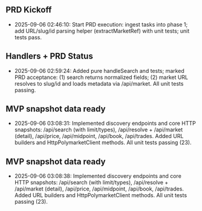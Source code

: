 ## PRD Kickoff

- 2025-09-06 02:46:10: Start PRD execution: ingest tasks into phase 1; add URL/slug/id parsing helper (extractMarketRef) with unit tests; unit tests pass.

## Handlers + PRD Status

- 2025-09-06 02:59:24: Added pure handleSearch and tests; marked PRD acceptance: (1) search returns normalized fields; (2) market URL resolves to slug/id and loads metadata via /api/market. All unit tests passing.

## MVP snapshot data ready

- 2025-09-06 03:08:31: Implemented discovery endpoints and core HTTP snapshots: /api/search (with limit/types), /api/resolve + /api/market (detail), /api/price, /api/midpoint, /api/book, /api/trades. Added URL builders and HttpPolymarketClient methods. All unit tests passing (23).

## MVP snapshot data ready

- 2025-09-06 03:08:38: Implemented discovery endpoints and core HTTP snapshots: /api/search (with limit/types), /api/resolve + /api/market (detail), /api/price, /api/midpoint, /api/book, /api/trades. Added URL builders and HttpPolymarketClient methods. All unit tests passing (23).

